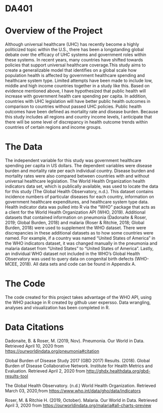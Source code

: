 # DA401
# Overview of the Project


Although universal healthcare (UHC) has recently become a highly politicized topic within the U.S., there has been a longstanding global debate over the efficacy of UHC systems and government roles within these systems. In recent years, many countries have shifted towards policies that support universal healthcare coverage.This study aims to create a generalizable model that identifies on a global scale how population health is affected by government healthcare spending and healthcare system type. Limited attempts have been made to include low, middle and high income countries together in a study like this. Based on evidence mentioned above, I have hypothesized that public health will increase with government health care spending per capita. In addition, countries with UHC legislation will have better public health outcomes in comparison to countries without passed UHC policies. Public health outcomes have been defined as mortality rate and disease burden. Because this study includes all regions and country income levels, I anticipate that there will be some level of discrepancy in health outcome trends within countries of certain regions and income groups. 


# The Data

The independent variable for this study was government healthcare spending per capita in US dollars. The dependent variables were disease burden and mortality rate per each individual country. Disease burden and mortality rates were also compared between countries with and without universal healthcare legislation. The World Health Organization health indicators data set, which is publically available, was used to locate the data for this study (The Global Health Observatory, n.d.). This dataset contains incidence numbers of particular diseases for each country, information on government healthcare expenditures, and healthcare system type data. Health indicator data was pulled into R via the “WHO” package that acts as a client for the World Health Organization API (WHO, 2019). Additional datasets that contained information on pneumonia (Dadonaite & Roser, 2019; Global Burden, 2018) and malaria (Roser & Ritchie, 2018; Global Burden, 2018) were used to supplement the WHO dataset. There were discrepancies in these additional datasets as to how some countries were named. For example, if a country was named “United States of America” in the WHO indicators dataset, it was changed manually in the pneumonia and malaria dataset from “United States” to “United States of America”. Lastly, an individual WHO dataset not included in the WHO’s Global Health Observatory was used to query data on congenital birth defects (WHO-MCEE, 2018). All data sets and code can be found in Appendix A. 



# The Code
The code created for this project takes advantage of the WHO API, using the WHO package in R created by github user expersso. Data wrangling, analyses and visualization has been completed in R.  


# Data Citations

Dadonaite, B. & Roser, M. (2019, Nov). Pneumonia. Our World in Data. Retrieved April 10, 2020 from https://ourworldindata.org/pneumonia#citation 

Global Burden of Disease Study 2017 (GBD 2017) Results. (2018). Global Burden of Disease Collaborative Network. Institute for Health Metrics and Evaluation. Retrieved April 2, 2020 from http://ghdx.healthdata.org/gbd-results-tool

The Global Health Observatory. (n.d.) World Health Organization. Retrieved March 03, 2020,from https://www.who.int/data/gho/data/indicators

Roser, M. & Ritchie H. (2019, October). Malaria. Our World in Data. Retrieved April 3, 2020		 from https://ourworldindata.org/malaria#all-charts-preview





